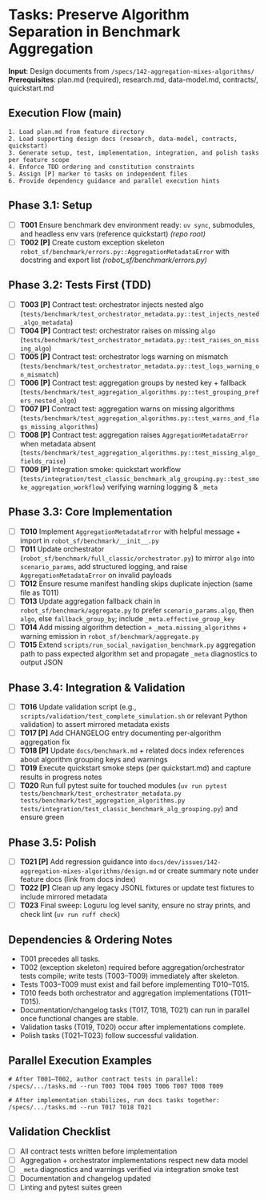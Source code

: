 # Tasks: Preserve Algorithm Separation in Benchmark Aggregation

**Input**: Design documents from `/specs/142-aggregation-mixes-algorithms/`
**Prerequisites**: plan.md (required), research.md, data-model.md, contracts/, quickstart.md

## Execution Flow (main)
```
1. Load plan.md from feature directory
2. Load supporting design docs (research, data-model, contracts, quickstart)
3. Generate setup, test, implementation, integration, and polish tasks per feature scope
4. Enforce TDD ordering and constitution constraints
5. Assign [P] marker to tasks on independent files
6. Provide dependency guidance and parallel execution hints
```

## Phase 3.1: Setup
- [ ] **T001** Ensure benchmark dev environment ready: `uv sync`, submodules, and headless env vars (reference quickstart)  _(repo root)_
- [ ] **T002 [P]** Create custom exception skeleton `robot_sf/benchmark/errors.py::AggregationMetadataError` with docstring and export list  _(robot_sf/benchmark/errors.py)_

## Phase 3.2: Tests First (TDD)
- [ ] **T003 [P]** Contract test: orchestrator injects nested algo (`tests/benchmark/test_orchestrator_metadata.py::test_injects_nested_algo_metadata`)  
- [ ] **T004 [P]** Contract test: orchestrator raises on missing `algo` (`tests/benchmark/test_orchestrator_metadata.py::test_raises_on_missing_algo`)  
- [ ] **T005 [P]** Contract test: orchestrator logs warning on mismatch (`tests/benchmark/test_orchestrator_metadata.py::test_logs_warning_on_mismatch`)  
- [ ] **T006 [P]** Contract test: aggregation groups by nested key + fallback (`tests/benchmark/test_aggregation_algorithms.py::test_grouping_prefers_nested_algo`)  
- [ ] **T007 [P]** Contract test: aggregation warns on missing algorithms (`tests/benchmark/test_aggregation_algorithms.py::test_warns_and_flags_missing_algorithms`)  
- [ ] **T008 [P]** Contract test: aggregation raises `AggregationMetadataError` when metadata absent (`tests/benchmark/test_aggregation_algorithms.py::test_missing_algo_fields_raise`)  
- [ ] **T009 [P]** Integration smoke: quickstart workflow (`tests/integration/test_classic_benchmark_alg_grouping.py::test_smoke_aggregation_workflow`) verifying warning logging & `_meta`

## Phase 3.3: Core Implementation
- [ ] **T010** Implement `AggregationMetadataError` with helpful message + import in `robot_sf/benchmark/__init__.py`  
- [ ] **T011** Update orchestrator (`robot_sf/benchmark/full_classic/orchestrator.py`) to mirror `algo` into `scenario_params`, add structured logging, and raise `AggregationMetadataError` on invalid payloads  
- [ ] **T012** Ensure resume manifest handling skips duplicate injection (same file as T011)  
- [ ] **T013** Update aggregation fallback chain in `robot_sf/benchmark/aggregate.py` to prefer `scenario_params.algo`, then `algo`, else `fallback_group_by`; include `_meta.effective_group_key`  
- [ ] **T014** Add missing algorithm detection + `_meta.missing_algorithms` + warning emission in `robot_sf/benchmark/aggregate.py`  
- [ ] **T015** Extend `scripts/run_social_navigation_benchmark.py` aggregation path to pass expected algorithm set and propagate `_meta` diagnostics to output JSON

## Phase 3.4: Integration & Validation
- [ ] **T016** Update validation script (e.g., `scripts/validation/test_complete_simulation.sh` or relevant Python validation) to assert mirrored metadata exists  
- [ ] **T017 [P]** Add CHANGELOG entry documenting per-algorithm aggregation fix  
- [ ] **T018 [P]** Update `docs/benchmark.md` + related docs index references about algorithm grouping keys and warnings  
- [ ] **T019** Execute quickstart smoke steps (per quickstart.md) and capture results in progress notes  
- [ ] **T020** Run full pytest suite for touched modules (`uv run pytest tests/benchmark/test_orchestrator_metadata.py tests/benchmark/test_aggregation_algorithms.py tests/integration/test_classic_benchmark_alg_grouping.py`) and ensure green

## Phase 3.5: Polish
- [ ] **T021 [P]** Add regression guidance into `docs/dev/issues/142-aggregation-mixes-algorithms/design.md` or create summary note under feature docs (link from docs index)  
- [ ] **T022 [P]** Clean up any legacy JSONL fixtures or update test fixtures to include mirrored metadata  
- [ ] **T023** Final sweep: Loguru log level sanity, ensure no stray prints, and check lint (`uv run ruff check`)

## Dependencies & Ordering Notes
- T001 precedes all tasks.
- T002 (exception skeleton) required before aggregation/orchestrator tests compile; write tests (T003–T009) immediately after skeleton.
- Tests T003–T009 must exist and fail before implementing T010–T015.
- T010 feeds both orchestrator and aggregation implementations (T011–T015).
- Documentation/changelog tasks (T017, T018, T021) can run in parallel once functional changes are stable.
- Validation tasks (T019, T020) occur after implementations complete.
- Polish tasks (T021–T023) follow successful validation.

## Parallel Execution Examples
```
# After T001–T002, author contract tests in parallel:
/specs/.../tasks.md --run T003 T004 T005 T006 T007 T008 T009

# After implementation stabilizes, run docs tasks together:
/specs/.../tasks.md --run T017 T018 T021
```

## Validation Checklist
- [ ] All contract tests written before implementation
- [ ] Aggregation + orchestrator implementations respect new data model
- [ ] `_meta` diagnostics and warnings verified via integration smoke test
- [ ] Documentation and changelog updated
- [ ] Linting and pytest suites green
